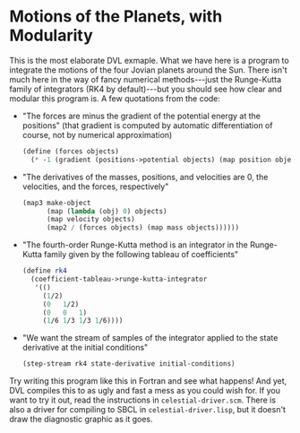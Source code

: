 Motions of the Planets, with Modularity
=======================================

This is the most elaborate DVL exmaple.  What we have here is a
program to integrate the motions of the four Jovian planets around the
Sun.  There isn't much here in the way of fancy numerical
methods---just the Runge-Kutta family of integrators (RK4 by
default)---but you should see how clear and modular this program is.
A few quotations from the code:

- "The forces are minus the gradient of the potential energy at the positions"
  (that gradient is computed by automatic differentiation of course,
  not by numerical approximation)

    ```scheme
    (define (forces objects)
      (* -1 (gradient (positions->potential objects) (map position objects))))
    ```

- "The derivatives of the masses, positions, and velocities are
  0, the velocities, and the forces, respectively"

    ```scheme
    (map3 make-object
          (map (lambda (obj) 0) objects)
          (map velocity objects)
          (map2 / (forces objects) (map mass objects))))))
    ```

- "The fourth-order Runge-Kutta method is an integrator in the
  Runge-Kutta family given by the following tableau of coefficients"

    ```scheme
    (define rk4
      (coefficient-tableau->runge-kutta-integrator
       '(()
         (1/2)
         (0   1/2)
         (0   0   1)
         (1/6 1/3 1/3 1/6))))
    ```

- "We want the stream of samples of the integrator applied to the
  state derivative at the initial conditions"

    ```scheme
    (step-stream rk4 state-derivative initial-conditions)
    ```

Try writing this program like this in Fortran and see what happens!
And yet, DVL compiles this to as ugly and fast a mess as you could
wish for.  If you want to try it out, read the instructions in
`celestial-driver.scm`.  There is also a driver for compiling to SBCL
in `celestial-driver.lisp`, but it doesn't draw the diagnostic graphic
as it goes.
